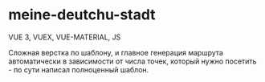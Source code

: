 # meine-deutchu-stadt

VUE 3, VUEX, VUE-MATERIAL, JS

Сложная верстка по шаблону, и главное генерация маршрута автоматически в зависимости от числа точек, который нужно посетить - по сути написал полноценный шаблон.
